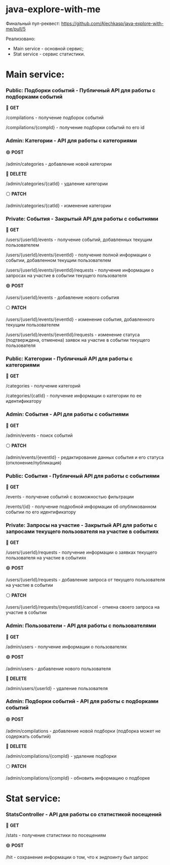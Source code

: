 # java-explore-with-me
Финальный пул-реквест:
https://github.com/Alechkasp/java-explore-with-me/pull/5 

Реализовано:
- Main service - основной сервис;
- Stat service - сервис статистики.

# Main service:
### Public: Подборки событий - Публичный API для работы с подборками событий
:large_blue_circle: **GET** 

/compilations - получение подборок событий

/compilations/{compId} - получение подборки событий по его id

### Admin: Категории - API для работы с категориями
:green_circle: **POST**

/admin/categories - добавление новой категории

:red_circle: **DELETE** 

/admin/categories/{catId} - удаление категории

:white_circle: **PATCH** 

/admin/categories/{catId} - изменение категории

### Private: События - Закрытый API для работы с событиями
:large_blue_circle: **GET** 

/users/{userId}/events - получение событий, добавленных текущим пользователем

/users/{userId}/events/{eventId} - получение полной информации о событии, добавленном текущим пользователем

/users/{userId}/events/{eventId}/requests - получение информации о запросах на участие в событии текущего пользователя

:green_circle: **POST** 

/users/{userId}/events - добавление нового события

:white_circle: **PATCH** 

/users/{userId}/events/{eventId} - изменение события, добавленного текущим пользователем

/users/{userId}/events/{eventId}/requests - изменение статуса (подтверждена, отменена) заявок на участие в событии текущего пользователя

### Public: Категории - Публичный API для работы с категориями
:large_blue_circle: **GET** 

/categories - получение категорий

/categories/{catId} - получение информации о категории по ее идентификатору

### Admin: События - API для работы с событиями
:large_blue_circle: **GET** 

/admin/events - поиск событий

:white_circle: **PATCH**

/admin/events/{eventId} - редактирование данных события и его статуса (отклонение/публикация)

### Public: События - Публичный API для работы с событиями
:large_blue_circle: **GET**

/events - получение событий с возможностью фильтрации

/events/{id} - получение подробной информации об опубликованном событии по его идентификатору

### Private: Запросы на участие - Закрытый API для работы с запросами текущего пользователя на участие в событиях
:large_blue_circle: **GET**

/users/{userId}/requests - получение информации о заявках текущего пользователя на участие в событиях

:green_circle: **POST** 

/users/{userId}/requests - добавление запроса от текущего пользователя на участие в событии

:white_circle: **PATCH**

/users/{userId}/requests/{requestId}/cancel - отмена своего запроса на участие в событии

### Admin: Пользователи - API для работы с пользователями
:large_blue_circle: **GET**

/admin/users - получение информации о пользователях

:green_circle: **POST** 

/admin/users - добавление нового пользователя

:red_circle: **DELETE** 

/admin/users/{userId} - удаление пользователя

### Admin: Подборки событий - API для работы с подборками событий
:green_circle: **POST**

/admin/compilations - добавление новой подборки (подборка может не содержать событий)

:red_circle: **DELETE** 

/admin/compilations/{compId} - удаление подборки

:white_circle: **PATCH**

/admin/compilations/{compId} - обновить информацию о подборке

# Stat service:
### StatsController - API для работы со статистикой посещений
:large_blue_circle: **GET** 

/stats - получение статистики по посещениям

:green_circle: **POST**

/hit - сохранение информации о том, что к эндпоинту был запрос
